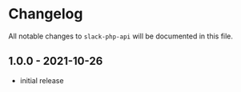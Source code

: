 # Changelog

All notable changes to `slack-php-api` will be documented in this file.

## 1.0.0 - 2021-10-26

- initial release
